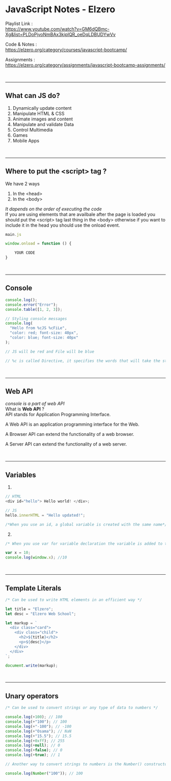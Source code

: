 # JavaScript Notes - Elzero

Playlist Link : </br>
<https://www.youtube.com/watch?v=GM6dQBmc-Xg&list=PLDoPjvoNmBAx3kiplQR_oeDqLDBUDYwVv>

Code & Notes : </br>
<https://elzero.org/category/courses/javascript-bootcamp/>

Assignments : </br>
<https://elzero.org/category/assignments/javascript-bootcamp-assignments/>

</br>

---

## What can JS do?

1. Dynamically update content
2. Manipulate HTML & CSS
3. Animate images and content
4. Manipulate and validate Data
5. Control Multimedia
6. Games
7. Mobile Apps

</br>

---

## Where to put the \<script> tag ?

We have 2 ways </br>

1. In the \<head>
2. In the \<body>
   </br>

_It dapends on the order of executing the code_
</br>
If you are using elements that are availbale after the page is loaded you should put the \<script> tag last thing in the \<body> otherwise if you want to include it in the head you should use the onload event.
</br>

```javascript
main.js

window.onload = function () {

    YOUR CODE
}

```

</br>

---

## Console

```javascript
console.log();
console.error("Error");
console.table([1, 2, 3]);

// Styling console messages
console.log(
  "Hello from %cJS %cFiLe",
  "color: red; font-size: 40px",
  "color: blue; font-size: 40px"
);

// JS will be red and File will be blue

// %c is called Directive, it specifies the words that will take the style
```

</br>

---

## Web API

_console is a part of web API_
</br>
What is **Web API** ?
</br>
API stands for Application Programming Interface.

A Web API is an application programming interface for the Web.

A Browser API can extend the functionality of a web browser.

A Server API can extend the functionality of a web server.

</br>

---

## Variables

1.

```js
// HTML
<div id="hello"> Hello world! </div>;

// JS
hello.innerHTML = "Hello updated!";

/*When you use an id, a global variable is created with the same name*/
```

2.

```js
/* When you use var for variable declaration the variable is added to the window object => Causes variable scope drama */

var x = 10;
console.log(window.x); //10
```

</br>

---

## Template Literals

```js
/* Can be used to write HTML elements in an efficient way */

let title = "Elzero";
let desc = "Elzero Web School";

let markup = `
  <div class="card">
    <div class="child">
      <h2>${title}</h2>
      <p>${desc}</p>
    </div>
  </div>
`;

document.write(markup);
```

</br>

---

## Unary operators

```js
/* Can be used to convert strings or any type of data to numbers */

console.log(+100); // 100
console.log(+"100"); // 100
console.log(+"-100"); // -100
console.log(+"Osama"); // NaN
console.log(+"15.5"); // 15.5
console.log(+0xff); // 255
console.log(+null); // 0
console.log(+false); // 0
console.log(+true); // 1

// Another way to convert strings to numbers is the Number() constructor

console.log(Number("100")); // 100
```
